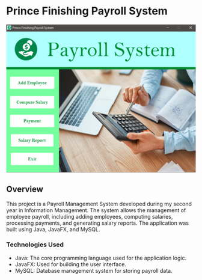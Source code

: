 # Prince Finishing Payroll System

![Payroll System](./payroll-system/src/main/java/jehan/images/ss.png)

## Overview

This project is a Payroll Management System developed during my second year in Information Management. The system allows the management of employee payroll, including adding employees, computing salaries, processing payments, and generating salary reports. The application was built using Java, JavaFX, and MySQL.

### Technologies Used

- Java: The core programming language used for the application logic.
- JavaFX: Used for building the user interface.
- MySQL: Database management system for storing payroll data.
